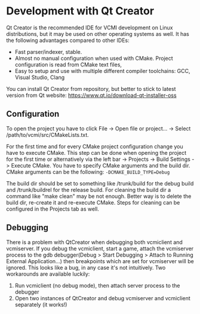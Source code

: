 # Development with Qt Creator

Qt Creator is the recommended IDE for VCMI development on Linux distributions, but it may be used on other operating systems as well. It has the following advantages compared to other IDEs:

- Fast parser/indexer, stable.
- Almost no manual configuration when used with CMake. Project configuration is read from CMake text files,
- Easy to setup and use with multiple different compiler toolchains: GCC, Visual Studio, Clang

You can install Qt Creator from repository, but better to stick to latest version from Qt website: <https://www.qt.io/download-qt-installer-oss>

## Configuration

To open the project you have to click File -\> Open file or project... -\> Select /path/to/vcmi/src/CMakeLists.txt.

For the first time and for every CMake project configuration change you have to execute CMake. This step can be done when opening the project for the first time or alternatively via the left bar -\> Projects -\> Build Settings -\> Execute CMake. You have to specify CMake arguments and the build dir. CMake arguments can be the following: `-DCMAKE_BUILD_TYPE=Debug`

The build dir should be set to something like /trunk/build for the debug build and /trunk/buildrel for the release build. For cleaning the build dir a command like "make clean" may be not enough. Better way is to delete the build dir, re-create it and re-execute CMake. Steps for cleaning can be configured in the Projects tab as well.

## Debugging

There is a problem with QtCreator when debugging both vcmiclient and vcmiserver. If you debug the vcmiclient, start a game, attach the vcmiserver process to the gdb debugger(Debug \> Start Debugging \> Attach to Running External Application...) then breakpoints which are set for vcmiserver will be ignored. This looks like a bug, in any case it's not intuitively. Two workarounds are available luckily:

1. Run vcmiclient (no debug mode), then attach server process to the debugger
2. Open two instances of QtCreator and debug vcmiserver and vcmiclient separately (it works!)
